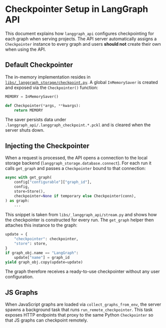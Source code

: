# Checkpointer Setup in LangGraph API

This document explains how `langgraph_api` configures checkpointing for each graph when serving projects. The API server automatically assigns a `Checkpointer` instance to every graph and users **should not** create their own when using the API.

## Default Checkpointer

The in-memory implementation resides in [`libs/_langgraph_storage/checkpoint.py`](../libs/_langgraph_storage/checkpoint.py). A global `InMemorySaver` is created and exposed via the `Checkpointer()` function:

```python
MEMORY = InMemorySaver()

def Checkpointer(*args, **kwargs):
    return MEMORY
```

The saver persists data under `.langgraph_api/.langgraph_checkpoint.*.pckl` and is cleared when the server shuts down.

## Injecting the Checkpointer

When a request is processed, the API opens a connection to the local storage backend (`langgraph_storage.database.connect`). For each run it calls `get_graph` and passes a `Checkpointer` bound to that connection:

```python
async with get_graph(
    config["configurable"]["graph_id"],
    config,
    store=Store(),
    checkpointer=None if temporary else Checkpointer(conn),
) as graph:
    ...
```

This snippet is taken from `libs/_langgraph_api/stream.py` and shows how the checkpointer is constructed for every run. The `get_graph` helper then attaches this instance to the graph:

```python
update = {
    "checkpointer": checkpointer,
    "store": store,
}
if graph_obj.name == "LangGraph":
    update["name"] = graph_id
yield graph_obj.copy(update=update)
```

The graph therefore receives a ready-to-use checkpointer without any user configuration.

## JS Graphs

When JavaScript graphs are loaded via `collect_graphs_from_env`, the server spawns a background task that runs `run_remote_checkpointer`. This task exposes HTTP endpoints that proxy to the same Python `Checkpointer` so that JS graphs can checkpoint remotely.

